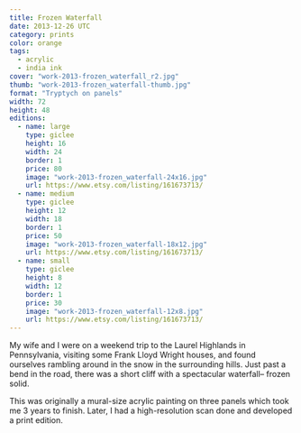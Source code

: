 ```yaml
---
title: Frozen Waterfall
date: 2013-12-26 UTC
category: prints
color: orange
tags:
  - acrylic
  - india ink
cover: "work-2013-frozen_waterfall_r2.jpg"
thumb: "work-2013-frozen_waterfall-thumb.jpg"
format: "Tryptych on panels"
width: 72
height: 48
editions:
  - name: large
    type: giclee
    height: 16
    width: 24
    border: 1
    price: 80
    image: "work-2013-frozen_waterfall-24x16.jpg"
    url: https://www.etsy.com/listing/161673713/
  - name: medium
    type: giclee
    height: 12
    width: 18
    border: 1
    price: 50
    image: "work-2013-frozen_waterfall-18x12.jpg"
    url: https://www.etsy.com/listing/161673713/
  - name: small
    type: giclee
    height: 8
    width: 12
    border: 1
    price: 30
    image: "work-2013-frozen_waterfall-12x8.jpg"
    url: https://www.etsy.com/listing/161673713/
---
```


My wife and I were on a weekend trip to the Laurel Highlands in Pennsylvania, visiting some Frank Lloyd Wright houses, and found ourselves rambling around in the snow in the surrounding hills. Just past a bend in the road, there was a short cliff with a spectacular waterfall– frozen solid.

This was originally a mural-size acrylic painting on three panels which took me 3 years to finish. Later, I had a high-resolution scan done and developed a print edition.
